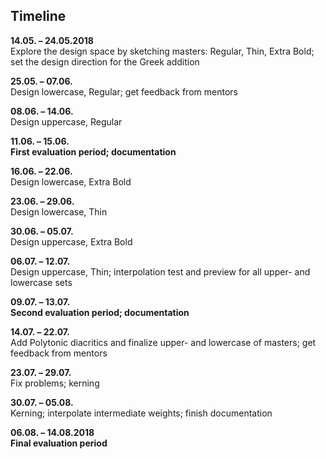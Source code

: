 ## Timeline

**14.05. – 24.05.2018**<br />
Explore the design space by sketching masters: Regular, Thin, Extra Bold; set the design direction for the Greek addition

**25.05. – 07.06.**<br />
Design lowercase, Regular; get feedback from mentors

**08.06. – 14.06.**<br />
Design uppercase, Regular

**11.06. – 15.06.**<br />
**First evaluation period; documentation**

**16.06. – 22.06.**<br />
Design lowercase, Extra Bold

**23.06. – 29.06.**<br />
Design lowercase, Thin

**30.06. – 05.07.**<br />
Design uppercase, Extra Bold

**06.07. – 12.07.**<br />
Design uppercase, Thin; interpolation test and preview for all upper- and lowercase sets

**09.07. – 13.07.**<br />
**Second evaluation period; documentation**

**14.07. – 22.07.**<br />
Add Polytonic diacritics and finalize upper- and lowercase of masters; get feedback from mentors

**23.07. – 29.07.**<br />
Fix problems; kerning

**30.07. – 05.08.**<br />
Kerning; interpolate intermediate weights; finish documentation

**06.08. – 14.08.2018**<br />
**Final evaluation period**
